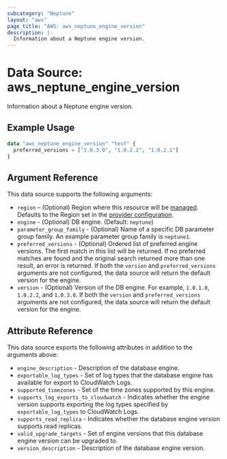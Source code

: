 ```yaml
---
subcategory: "Neptune"
layout: "aws"
page_title: "AWS: aws_neptune_engine_version"
description: |-
  Information about a Neptune engine version.
---
```


# Data Source: aws_neptune_engine_version

Information about a Neptune engine version.

## Example Usage

```terraform
data "aws_neptune_engine_version" "test" {
  preferred_versions = ["1.0.3.0", "1.0.2.2", "1.0.2.1"]
}
```

## Argument Reference

This data source supports the following arguments:

* `region` – (Optional) Region where this resource will be [managed](https://docs.aws.amazon.com/general/latest/gr/rande.html#regional-endpoints). Defaults to the Region set in the [provider configuration](https://registry.terraform.io/providers/hashicorp/aws/latest/docs#aws-configuration-reference).
* `engine` - (Optional) DB engine. (Default: `neptune`)
* `parameter_group_family` - (Optional) Name of a specific DB parameter group family. An example parameter group family is `neptune1`.
* `preferred_versions` - (Optional) Ordered list of preferred engine versions. The first match in this list will be returned. If no preferred matches are found and the original search returned more than one result, an error is returned. If both the `version` and `preferred_versions` arguments are not configured, the data source will return the default version for the engine.
* `version` - (Optional) Version of the DB engine. For example, `1.0.1.0`, `1.0.2.2`, and `1.0.3.0`. If both the `version` and `preferred_versions` arguments are not configured, the data source will return the default version for the engine.

## Attribute Reference

This data source exports the following attributes in addition to the arguments above:

* `engine_description` - Description of the database engine.
* `exportable_log_types` - Set of log types that the database engine has available for export to CloudWatch Logs.
* `supported_timezones` - Set of the time zones supported by this engine.
* `supports_log_exports_to_cloudwatch` - Indicates whether the engine version supports exporting the log types specified by `exportable_log_types` to CloudWatch Logs.
* `supports_read_replica` - Indicates whether the database engine version supports read replicas.
* `valid_upgrade_targets` - Set of engine versions that this database engine version can be upgraded to.
* `version_description` - Description of the database engine version.

